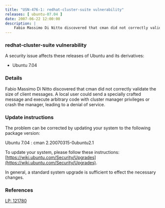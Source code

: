 ```yaml
---
title: "USN-476-1: redhat-cluster-suite vulnerability"
releases: [ ubuntu-07.04 ]
date: 2007-06-22 12:00:00
description: |
    Fabio Massimo Di Nitto discovered that cman did not correctly validate the size of client messages.  A local user could send a specially crafted message and execute arbitrary code with cluster manager privileges or crash the manager, leading to a denial of service.
--- 
```

 
### redhat-cluster-suite vulnerability

A security issue affects these releases of Ubuntu and its derivatives:

* Ubuntu 7.04

### Details

Fabio Massimo Di Nitto discovered that cman did not correctly validate the size of client messages. A local user could send a specially crafted message and execute arbitrary code with cluster manager privileges or crash the manager, leading to a denial of service.

### Update instructions

The problem can be corrected by updating your system to the following package version:

Ubuntu 7.04
 : cman <span>2.20070315-0ubuntu2.1</span>

To update your system, please follow these instructions: [https://wiki.ubuntu.com/Security/Upgrades](https://wiki.ubuntu.com/Security/Upgrades).

In general, a standard system upgrade is sufficient to effect the necessary changes.

### References

 [LP: 121780](https://launchpad.net/bugs/121780)
 
